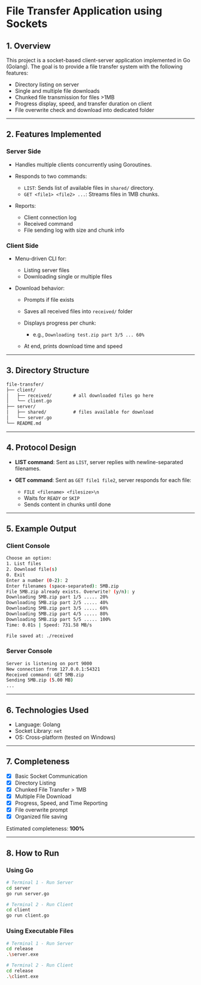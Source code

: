 # File Transfer Application using Sockets

## 1. Overview

This project is a socket-based client-server application implemented in Go (Golang). The goal is to provide a file transfer system with the following features:

* Directory listing on server
* Single and multiple file downloads
* Chunked file transmission for files >1MB
* Progress display, speed, and transfer duration on client
* File overwrite check and download into dedicated folder

---

## 2. Features Implemented

### Server Side

* Handles multiple clients concurrently using Goroutines.
* Responds to two commands:

  * `LIST`: Sends list of available files in `shared/` directory.
  * `GET <file1> <file2> ...`: Streams files in 1MB chunks.
* Reports:

  * Client connection log
  * Received command
  * File sending log with size and chunk info

### Client Side

* Menu-driven CLI for:

  * Listing server files
  * Downloading single or multiple files
* Download behavior:

  * Prompts if file exists
  * Saves all received files into `received/` folder
  * Displays progress per chunk:

    * e.g., `Downloading test.zip part 3/5 ... 60%`
  * At end, prints download time and speed

---

## 3. Directory Structure

```txt
file-transfer/
├── client/
│   ├── received/        # all downloaded files go here
│   └── client.go
├── server/
│   ├── shared/          # files available for download
│   └── server.go
└── README.md
```

---

## 4. Protocol Design

* **LIST command**: Sent as `LIST`, server replies with newline-separated filenames.
* **GET command**: Sent as `GET file1 file2`, server responds for each file:

  * `FILE <filename> <filesize>\n`
  * Waits for `READY` or `SKIP`
  * Sends content in chunks until done

---

## 5. Example Output

### Client Console

```bash
Choose an option:
1. List files
2. Download file(s)
0. Exit
Enter a number (0-2): 2
Enter filenames (space-separated): 5MB.zip
File 5MB.zip already exists. Overwrite? (y/n): y
Downloading 5MB.zip part 1/5 ..... 20%
Downloading 5MB.zip part 2/5 ..... 40%
Downloading 5MB.zip part 3/5 ..... 60%
Downloading 5MB.zip part 4/5 ..... 80%
Downloading 5MB.zip part 5/5 ..... 100%
Time: 0.01s | Speed: 731.58 MB/s

File saved at: ./received
```

### Server Console

```bash
Server is listening on port 9000
New connection from 127.0.0.1:54321
Received command: GET 5MB.zip
Sending 5MB.zip (5.00 MB)
...
```

---

## 6. Technologies Used

* Language: Golang
* Socket Library: `net`
* OS: Cross-platform (tested on Windows)

---

## 7. Completeness

* [x] Basic Socket Communication
* [x] Directory Listing
* [x] Chunked File Transfer > 1MB
* [x] Multiple File Download
* [x] Progress, Speed, and Time Reporting
* [x] File overwrite prompt
* [x] Organized file saving

Estimated completeness: **100%**

---

## 8. How to Run

### Using Go

```bash
# Terminal 1 - Run Server
cd server
go run server.go

# Terminal 2 - Run Client
cd client
go run client.go
```

### Using Executable Files

```bash
# Terminal 1 - Run Server
cd release
.\server.exe

# Terminal 2 - Run Client
cd release
.\client.exe
```
